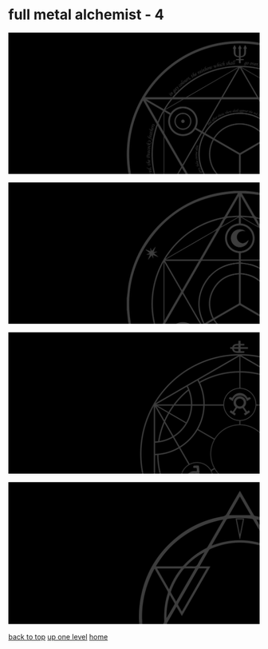 # full metal alchemist - 4
[![magic_circle_full_metal_alchemist_02.png](/terminal/grey%20on%20black/big/magic%20circles/full%20metal%20alchemist/magic_circle_full_metal_alchemist_02.png "magic_circle_full_metal_alchemist_02.png")](https://raw.githubusercontent.com/buckmanc/wallpapers/main/terminal/grey%20on%20black/big/magic%20circles/full%20metal%20alchemist/magic_circle_full_metal_alchemist_02.png)

[![magic_circle_full_metal_alchemist_02_rosedesignestudio.png](/terminal/grey%20on%20black/big/magic%20circles/full%20metal%20alchemist/magic_circle_full_metal_alchemist_02_rosedesignestudio.png "magic_circle_full_metal_alchemist_02_rosedesignestudio.png")](https://raw.githubusercontent.com/buckmanc/wallpapers/main/terminal/grey%20on%20black/big/magic%20circles/full%20metal%20alchemist/magic_circle_full_metal_alchemist_02_rosedesignestudio.png)

[![magic_circle_full_metal_alchemist_03_rosedesignestudio.png](/terminal/grey%20on%20black/big/magic%20circles/full%20metal%20alchemist/magic_circle_full_metal_alchemist_03_rosedesignestudio.png "magic_circle_full_metal_alchemist_03_rosedesignestudio.png")](https://raw.githubusercontent.com/buckmanc/wallpapers/main/terminal/grey%20on%20black/big/magic%20circles/full%20metal%20alchemist/magic_circle_full_metal_alchemist_03_rosedesignestudio.png)

[![magic_circle_full_metal_alchemist_04_rosedesignestudio.png](/terminal/grey%20on%20black/big/magic%20circles/full%20metal%20alchemist/magic_circle_full_metal_alchemist_04_rosedesignestudio.png "magic_circle_full_metal_alchemist_04_rosedesignestudio.png")](https://raw.githubusercontent.com/buckmanc/wallpapers/main/terminal/grey%20on%20black/big/magic%20circles/full%20metal%20alchemist/magic_circle_full_metal_alchemist_04_rosedesignestudio.png)


</p>
</details>


[back to top](#)
[up one level](/terminal/grey%20on%20black/big/magic%20circles/README.MD)
[home](/)
